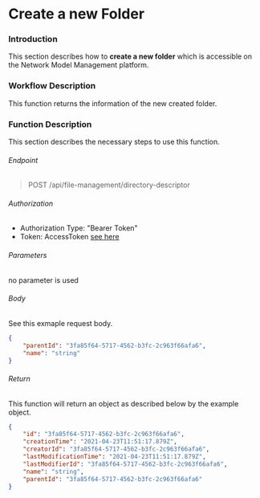 # Create a new Folder

### Introduction
This section describes how to **create a new folder** which is accessible on the Network Model Management platform.

### Workflow Description
This function returns the information of the new created folder.


### Function Description 
This section describes the necessary steps to use this function.


###### Endpoint
> POST /api/file-management/directory-descriptor

###### Authorization
- Authorization Type: "Bearer Token"
- Token: AccessToken [see here](../IdentityManagement/Authorization.md)

###### Parameters
no parameter is used

###### Body
See this exmaple request body.
````JSON
{
    "parentId": "3fa85f64-5717-4562-b3fc-2c963f66afa6",
    "name": "string"
}
````

###### Return
This function will return an object as described below by the example object.
````JSON
{
    "id": "3fa85f64-5717-4562-b3fc-2c963f66afa6",
    "creationTime": "2021-04-23T11:51:17.879Z",
    "creatorId": "3fa85f64-5717-4562-b3fc-2c963f66afa6",
    "lastModificationTime": "2021-04-23T11:51:17.879Z",
    "lastModifierId": "3fa85f64-5717-4562-b3fc-2c963f66afa6",
    "name": "string",
    "parentId": "3fa85f64-5717-4562-b3fc-2c963f66afa6"
}
````